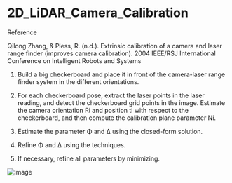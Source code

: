 # 2D_LiDAR_Camera_Calibration

Reference

Qilong Zhang, & Pless, R. (n.d.). Extrinsic calibration of a camera and laser range finder (improves camera calibration). 2004 IEEE/RSJ International Conference on Intelligent Robots and Systems


1. Build a big checkerboard and place it in front of the camera-laser range finder
system in the different orientations.

2. For each checkerboard pose, extract the laser points in the laser reading,
and detect the checkerboard grid points in the image. Estimate the camera
orientation Ri and position ti with respect to the checkerboard, and then
compute the calibration plane parameter Ni.

3. Estimate the parameter Φ and ∆ using the closed-form solution.

4. Refine Φ and ∆ using the techniques.

5. If necessary, refine all parameters by minimizing.

![image](https://user-images.githubusercontent.com/95640788/222658526-d683b499-3b44-4057-a829-345528d30450.png)
